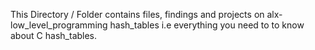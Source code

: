 This Directory / Folder contains files, findings and projects on alx-low_level_programming
hash_tables i.e everything you need to to know about C hash_tables.

